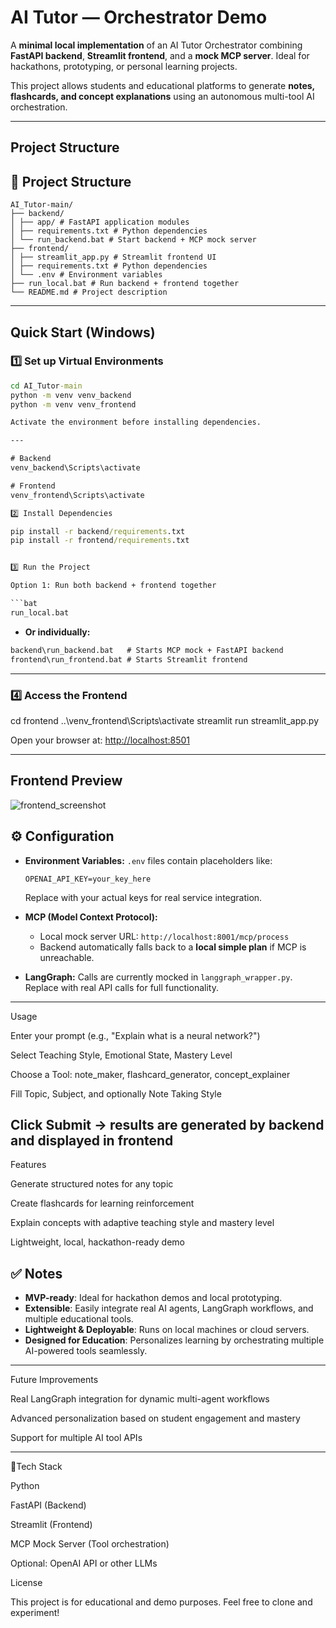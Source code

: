 # AI Tutor — Orchestrator Demo

A **minimal local implementation** of an AI Tutor Orchestrator combining **FastAPI backend**, **Streamlit frontend**, and a **mock MCP server**. Ideal for hackathons, prototyping, or personal learning projects.

This project allows students and educational platforms to generate **notes, flashcards, and concept explanations** using an autonomous multi-tool AI orchestration.

---

## Project Structure



## 📂 Project Structure

```
AI_Tutor-main/
├── backend/
│ ├── app/ # FastAPI application modules
│ ├── requirements.txt # Python dependencies
│ └── run_backend.bat # Start backend + MCP mock server
├── frontend/
│ ├── streamlit_app.py # Streamlit frontend UI
│ ├── requirements.txt # Python dependencies
│ └── .env # Environment variables
├── run_local.bat # Run backend + frontend together
└── README.md # Project description
```



---

## Quick Start (Windows)

### 1️⃣ Set up Virtual Environments
```cmd
cd AI_Tutor-main
python -m venv venv_backend
python -m venv venv_frontend

Activate the environment before installing dependencies.

---

# Backend
venv_backend\Scripts\activate

# Frontend
venv_frontend\Scripts\activate

2️⃣ Install Dependencies

pip install -r backend/requirements.txt
pip install -r frontend/requirements.txt


3️⃣ Run the Project

Option 1: Run both backend + frontend together

```bat
run_local.bat
```

* **Or individually:**

```bat
backend\run_backend.bat   # Starts MCP mock + FastAPI backend
frontend\run_frontend.bat # Starts Streamlit frontend
```

---

### 4️⃣ Access the Frontend

cd frontend
..\venv_frontend\Scripts\activate
streamlit run streamlit_app.py


Open your browser at:
[http://localhost:8501](http://localhost:8501)

---

## Frontend Preview
![frontend_screenshot](https://github.com/user-attachments/assets/3dcae1a3-81c7-4b5c-a944-69c6faeb6ca9)



## ⚙️ Configuration

* **Environment Variables:**
  `.env` files contain placeholders like:

  ```
  OPENAI_API_KEY=your_key_here
  ```

  Replace with your actual keys for real service integration.

* **MCP (Model Context Protocol):**

  * Local mock server URL: `http://localhost:8001/mcp/process`
  * Backend automatically falls back to a **local simple plan** if MCP is unreachable.

* **LangGraph:**
  Calls are currently mocked in `langgraph_wrapper.py`. Replace with real API calls for full functionality.

---

Usage

Enter your prompt (e.g., "Explain what is a neural network?")

Select Teaching Style, Emotional State, Mastery Level

Choose a Tool: note_maker, flashcard_generator, concept_explainer

Fill Topic, Subject, and optionally Note Taking Style

Click Submit → results are generated by backend and displayed in frontend
---

Features

Generate structured notes for any topic

Create flashcards for learning reinforcement

Explain concepts with adaptive teaching style and mastery level

Lightweight, local, hackathon-ready demo

## ✅ Notes

* **MVP-ready**: Ideal for hackathon demos and local prototyping.
* **Extensible**: Easily integrate real AI agents, LangGraph workflows, and multiple educational tools.
* **Lightweight & Deployable**: Runs on local machines or cloud servers.
* **Designed for Education**: Personalizes learning by orchestrating multiple AI-powered tools seamlessly.

---

Future Improvements

Real LangGraph integration for dynamic multi-agent workflows

Advanced personalization based on student engagement and mastery

Support for multiple AI tool APIs


---

🤖Tech Stack

Python

FastAPI (Backend)

Streamlit (Frontend)

MCP Mock Server (Tool orchestration)

Optional: OpenAI API or other LLMs

License

This project is for educational and demo purposes. Feel free to clone and experiment!


